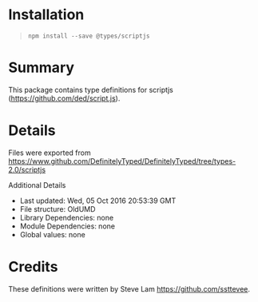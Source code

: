 # Installation
> `npm install --save @types/scriptjs`

# Summary
This package contains type definitions for scriptjs (https://github.com/ded/script.js).

# Details
Files were exported from https://www.github.com/DefinitelyTyped/DefinitelyTyped/tree/types-2.0/scriptjs

Additional Details
 * Last updated: Wed, 05 Oct 2016 20:53:39 GMT
 * File structure: OldUMD
 * Library Dependencies: none
 * Module Dependencies: none
 * Global values: none

# Credits
These definitions were written by Steve Lam <https://github.com/ssttevee>.
